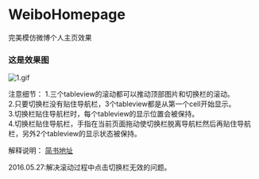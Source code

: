 # WeiboHomepage
完美模仿微博个人主页效果

###  这是效果图
![1.gif](https://github.com/wobangnidashui/WeiboHomepage/blob/master/rsc/1.gif)
  
注意细节： 
1.三个tableview的滚动都可以推动顶部图片和切换栏的滚动。  
2.只要切换栏没有贴住导航栏，3个tableview都是从第一个cell开始显示。   
3.切换栏贴住导航栏时，每个tableview的显示位置会被保持。  
4.切换栏贴住导航栏，手指在当前页面拖动使切换栏脱离导航栏然后再贴住导航栏，另外2个tableview的显示状态被保持。  

解释说明：
[简书地址](http://www.jianshu.com/p/5ef0d579aea3)

2016.05.27:解决滚动过程中点击切换栏无效的问题。


